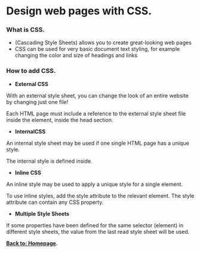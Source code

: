 # Design web pages with CSS.
### What is CSS.
* (Cascading Style Sheets) allows you to create great-looking web pages
* CSS can be used for very basic document text styling, for example changing the color and size of headings and links

### How to add CSS.
* **External CSS**

With an external style sheet, you can change the look of an entire website by changing just one file!

Each HTML page must include a reference to the external style sheet file inside the <link> element, inside the head section.
* **InternalCSS**

An internal style sheet may be used if one single HTML page has a unique style.

The internal style is defined inside.
* **Inline CSS**

An inline style may be used to apply a unique style for a single element.

To use inline styles, add the style attribute to the relevant element. The style attribute can contain any CSS property.

* **Multiple Style Sheets**


If some properties have been defined for the same selector (element) in different style sheets, the value from the last read style sheet will be used. 

**[Back to: Homepage](https://omarhumamah.github.io/reading-note/).**
